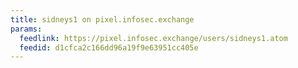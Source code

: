 ```yaml
---
title: sidneys1 on pixel.infosec.exchange
params:
  feedlink: https://pixel.infosec.exchange/users/sidneys1.atom
  feedid: d1cfca2c166dd96a19f9e63951cc405e
---
```

